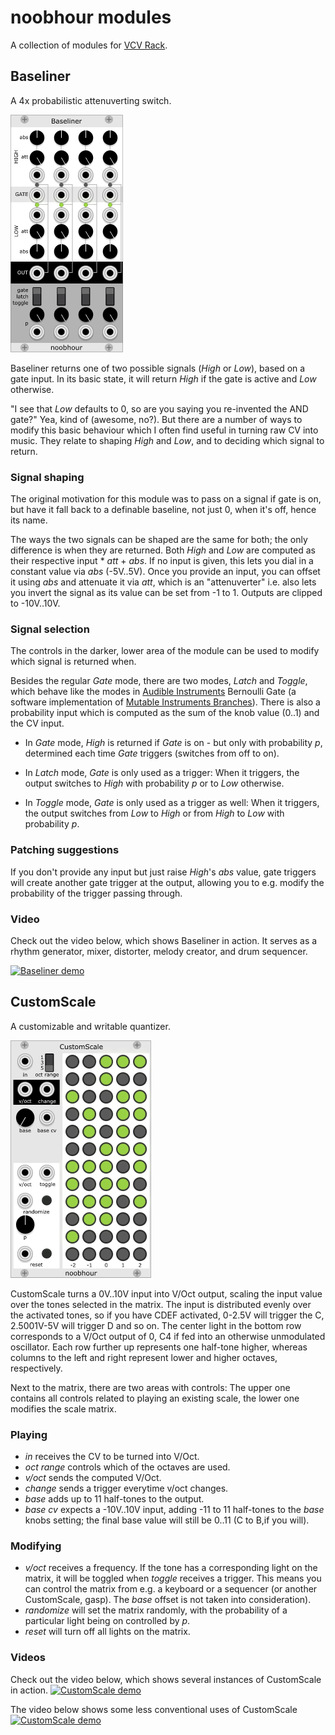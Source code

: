 # noobhour modules
A collection of modules for [VCV Rack](https://github.com/VCVRack/Rack).

## Baseliner
A 4x probabilistic attenuverting switch. 

![Baseliner](./doc/Baseliner.png)

Baseliner returns one of two possible signals (*High* or *Low*), based
on a gate input. In its basic state, it will return *High* if
the gate is active and *Low* otherwise. 

"I see that *Low* defaults to 0, so are you saying you re-invented the
AND gate?" Yea, kind of (awesome, no?). But there are a number of ways
to modify this basic behaviour which I often find useful in turning
raw CV into music. They relate to shaping *High* and *Low*,
and to deciding which signal to return.

### Signal shaping 

The original motivation for this module was to pass on a signal if
gate is on, but have it fall back to a definable baseline, not just 0,
when it's off, hence its name. 

The ways the two signals can be shaped are the same for both; the only
difference is when they are returned. Both *High* and *Low* are computed
as their respective input * *att* + *abs*. If no input is given, this
lets you dial in a constant value via *abs* (-5V..5V). Once you provide
an input, you can offset it using *abs* and attenuate it via *att*, which
is an "attenuverter" i.e. also lets you invert the signal as its value
can be set from -1 to 1. Outputs are clipped to -10V..10V.


### Signal selection

The controls in the darker, lower area of the module can be used to
modify which signal is returned when.

Besides the regular *Gate* mode, there are two modes, *Latch* and *Toggle*,
which behave like the modes in
[Audible Instruments](https://github.com/VCVRack/AudibleInstruments)
Bernoulli Gate (a software implementation of
[Mutable Instruments Branches](https://mutable-instruments.net/modules/branches/)).
There is also a probability input which is computed as the sum of the
knob value (0..1) and the CV input.

- In *Gate* mode, *High* is returned if *Gate* is on - but only with
  probability *p*, determined each time *Gate* triggers (switches from off
  to on).

- In *Latch* mode, *Gate* is only used as a trigger: When it triggers, the
  output switches to *High* with probability *p* or to *Low* otherwise.

- In *Toggle* mode, *Gate* is only used as a trigger as well: When it
  triggers, the output switches from *Low* to *High* or from *High* to
  *Low* with probability *p*.

### Patching suggestions

If you don't provide any input but just raise *High*'s *abs* value,
gate triggers will create another gate trigger at the output, allowing
you to e.g. modify the probability of the trigger passing through.

### Video

Check out the video below, which shows Baseliner in action. It serves
as a rhythm generator, mixer, distorter, melody creator, and drum
sequencer.

[![Baseliner demo](http://img.youtube.com/vi/1B4TPm0vFOA/0.jpg)](http://www.youtube.com/watch?v=1B4TPm0vFOA)

## CustomScale
A customizable and writable quantizer.

![CustomScale](./doc/CustomScale.png)

CustomScale turns a 0V..10V input into V/Oct output, scaling the input
value over the tones selected in the matrix. The input is distributed
evenly over the activated tones, so if you have CDEF activated, 0-2.5V
will trigger the C, 2.5001V-5V will trigger D and so on. The center
light in the bottom row corresponds to a V/Oct output of 0, C4 if fed
into an otherwise unmodulated oscillator. Each row further up
represents one half-tone higher, whereas columns to the left and right
represent lower and higher octaves, respectively.

Next to the matrix, there are two areas with controls: The upper one
contains all controls related to playing an existing scale, the lower
one modifies the scale matrix.

### Playing

- *in* receives the CV to be turned into V/Oct. 
- *oct range* controls which of the octaves are used.
- *v/oct* sends the computed V/Oct.
- *change* sends a trigger everytime v/oct changes. 
- *base* adds up to 11 half-tones to the output.
- *base cv* expects a -10V..10V input, adding -11 to 11 half-tones to
  the *base* knobs setting; the final base value will still be 0..11 (C
  to B,if you will).

### Modifying 

- *v/oct* receives a frequency. If the tone has a corresponding light
  on the matrix, it will be toggled when *toggle* receives a
  trigger. This means you can control the matrix from e.g. a keyboard
  or a sequencer (or another CustomScale, gasp). The *base* offset is
  not taken into consideration).
- *randomize* will set the matrix randomly, with the probability of a
  particular light being on controlled by *p*.
- *reset* will turn off all lights on the matrix. 


### Videos

Check out the video below, which shows several instances of CustomScale in action.
[![CustomScale demo](http://img.youtube.com/vi/rC2DJ2JbXHE/0.jpg)](http://www.youtube.com/watch?v=rC2DJ2JbXHE)

The video below shows some less conventional uses of CustomScale
[![CustomScale demo](http://img.youtube.com/vi/ja4_e43hRFA/0.jpg)](http://www.youtube.com/watch?v=ja4_e43hRFA)





